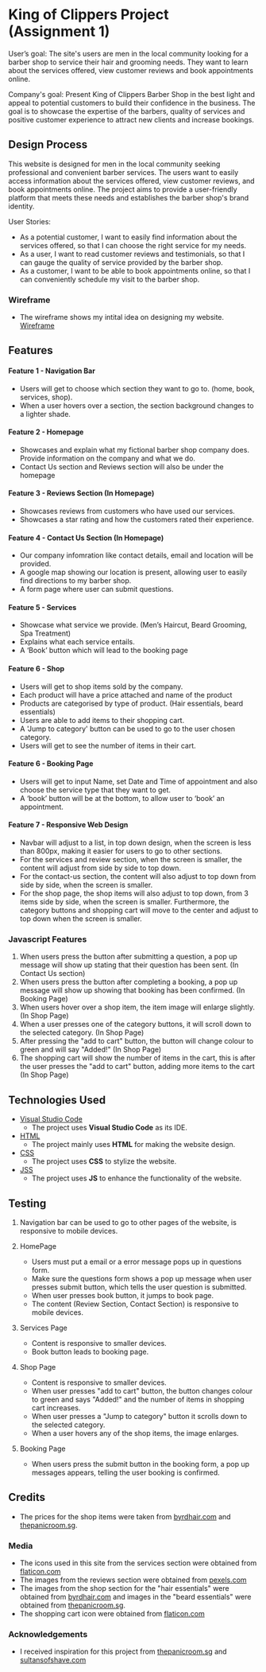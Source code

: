 
# King of Clippers Project (Assignment 1) #

User’s goal:
The site's users are men in the local community looking for a barber shop to service their hair and grooming needs. They want to learn about the services offered, view customer reviews and book appointments online.

Company's goal:
Present King of Clippers Barber Shop in the best light and appeal to potential customers to build their confidence in the business. The goal is to showcase the expertise of the barbers, quality of services and positive customer experience to attract new clients and increase bookings.

## Design Process ##

This website is designed for men in the local community seeking professional and convenient barber services. The users want to easily access information about the services offered, view customer reviews, and book appointments online. The project aims to provide a user-friendly platform that meets these needs and establishes the barber shop's brand identity.

User Stories:
  - As a potential customer, I want to easily find information about the services offered, so that I can choose the right service for my needs.
  - As a user, I want to read customer reviews and testimonials, so that I can gauge the quality of service provided by the barber shop.
  - As a customer, I want to be able to book appointments online, so that I can conveniently schedule my visit to the barber shop.

### Wireframe ###

- The wireframe shows my intital idea on designing my website. [Wireframe](https://xd.adobe.com/view/e55db402-4120-49ed-92cc-9070965cabf7-b00e/?fullscreen)



## Features ##

#### Feature 1 - Navigation Bar
- Users will get to choose which section they want to go to. (home, book, services, shop).
- When a user hovers over a section, the section background changes to a lighter shade.
#### Feature 2 - Homepage
- Showcases and explain what my fictional barber shop company does. Provide information on the company and what we do.
- Contact Us section and Reviews section will also be under the homepage 
#### Feature 3 - Reviews Section (In Homepage)
- Showcases reviews from customers who have used our services. 
- Showcases a star rating and how the customers rated their experience.
#### Feature 4 - Contact Us Section (In Homepage)
- Our company infomration like contact details, email and location will be provided.
- A google map showing our location is present, allowing user to easily find directions to my barber shop.
- A form page where user can submit questions.
#### Feature 5 - Services
- Showcase what service we provide. (Men’s Haircut, Beard Grooming, Spa Treatment)
- Explains what each service entails.
- A ‘Book’ button which will lead to the booking page
#### Feature 6 - Shop
- Users will get to shop items sold by the company.
- Each product will have a price attached and name of the product
- Products are categorised by type of product. (Hair essentials, beard essentials)
- Users are able to add items to their shopping cart.
- A 'Jump to category' button can be used to go to the user chosen category.
- Users will get to see the number of items in their cart.
#### Feature 6 - Booking Page
- Users will get to input Name, set Date and Time of appointment and also choose the service type that they want to get.
- A ‘book’ button will be at the bottom, to allow user to ‘book’ an appointment.
#### Feature 7 - Responsive Web Design
- Navbar will adjust to a list, in top down design, when the screen is less than 800px, making it easier for users to go to other sections.
- For the services and review section, when the screen is smaller, the content will adjust from side by side to top down.
- For the contact-us section, the content will also adjust to top down from side by side, when the screen is smaller.
- For the shop page, the shop items will also adjust to top down, from 3 items side by side, when the screen is smaller. Furthermore, the category buttons and shopping cart will move to the center and adjust to top down when the screen is smaller.

### Javascript Features
1. When users press the button after submitting a question, a pop up message will show up stating that their question has been sent. (In Contact Us section)
2. When users press the button after completing a booking, a pop up message will show up showing that booking has been confirmed. (In Booking Page)
3. When users hover over a shop item, the item image will enlarge slightly. (In Shop Page)
4. When a user presses one of the category buttons, it will scroll down to the selected category. (In Shop Page)
5. After pressing the "add to cart" button, the button will change colour to green and will say "Added!" (In Shop Page)
6. The shopping cart will show the number of items in the cart, this is after the user presses the "add to cart" button, adding more items to the cart (In Shop Page)






## Technologies Used ##

- [Visual Studio Code](https://code.visualstudio.com/)
    - The project uses **Visual Studio Code** as its IDE.
- [HTML](https://html.spec.whatwg.org/)
    - The project mainly uses **HTML** for making the website design.
- [CSS](https://www.w3.org/TR/CSS/#css)
    - The project uses **CSS** to stylize the website.
- [JSS](https://262.ecma-international.org/5.1/)
    - The project uses **JS** to enhance the functionality of the website.

## Testing ##

1. Navigation bar can be used to go to other pages of the website, is responsive to mobile devices.

2. HomePage
    - Users must put a email or a error message pops up in questions form.
    - Make sure the questions form shows a pop up message when user presses submit button, which tells the user question is submitted.
    - When user presses book button, it jumps to book page.
    - The content (Review Section, Contact Section) is responsive to mobile devices.

3. Services Page
    - Content is responsive to smaller devices.
    - Book button leads to booking page.

4. Shop Page
    - Content is responsive to smaller devices.
    - When user presses "add to cart" button, the button changes colour to green and says "Added!" and the number of items in shopping cart increases.
    - When user presses a "Jump to category" button it scrolls down to the selected category.
    - When a user hovers any of the shop items, the image enlarges.

5. Booking Page
    - When users press the submit button in the booking form, a pop up messages appears, telling the user booking is confirmed.


## Credits ##
- The prices for the shop items were taken from [byrdhair.com](https://byrdhair.com/) and [thepanicroom.sg](https://thepanicroom.com.sg/).


### Media
- The icons used in this site from the services section were obtained from [flaticon.com](https://www.flaticon.com/search?type=icon&word=barber)
- The images from the reviews section were obtained from [pexels.com](https://www.pexels.com/search/barber/)
- The images from the shop section for the "hair essentials" were obtained from [byrdhair.com](https://byrdhair.com/) and images in the "beard essentials" were obtained from [thepanicroom.sg](https://thepanicroom.com.sg/).
- The shopping cart icon were obtained from [flaticon.com](https://www.flaticon.com/search?type=icon&search-group=all&word=shopping+cart&license=&color=&shape=&current_section=&author_id=&pack_id=&family_id=&style_id=&type=icon)

### Acknowledgements

- I received inspiration for this project from [thepanicroom.sg](https://thepanicroom.com.sg/) and [sultansofshave.com](https://sultansofshave.com/)




